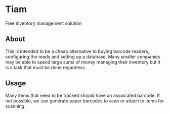 # Tiam

Free inventory management solution

## About

This is intended to be a cheap alternative to buying barcode readers, configuring the reads and setting up a database. Many smaller companies may be able to spend large sums of money managing their inventory but it is a task that must be done regardless.

## Usage

Many items that need to be tracked should have an assoicated barcode. If not possible, we can generate paper barcodes to scan or attach to items for scanning.